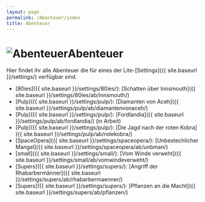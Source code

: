 ```yaml
---
layout: page
permalink: /Abenteuer/index
title: Abenteuer
---
```


<h1><img alt="Abenteuer" src="{{ site.baseurl }}/assets/pics/abenteuer.png" />Abenteuer</h1>

Hier findet ihr alle Abenteuer die für eines der Lite-[Settings]({{ site.baseurl }}/settings/) verfügbar sind.

- [80ies]({{ site.baseurl }}/settings/80ies/): [Schatten über Innsmouth]({{ site.baseurl }}/settings/80ies/ab/innsmouth/)
- [Pulp]({{ site.baseurl }}/settings/pulp/): [Diamanten von Aceh]({{ site.baseurl }}/settings/pulp/ab/diamantenvonaceh/)
- [Pulp]({{ site.baseurl }}/settings/pulp/): [Fordlandia]({{ site.baseurl }}/settings/pulp/ab/fordlandia/) (in Arbeit)
- [Pulp]({{ site.baseurl }}/settings/pulp/): [Die Jagd nach der roten Kobra]({{ site.baseurl }}/settings/pulp/ab/rotekobra/)
- [SpaceOpera]({{ site.baseurl }}/settings/spaceopera/): [Unbestechlicher Mangel]({{ site.baseurl }}/settings/spaceopera/ab/unbman/)
- [small]({{ site.baseurl }}/settings/small/): [Vom Winde verweht]({{ site.baseurl }}/settings/small/ab/vomwindeverweht/)
- [Supers]({{ site.baseurl }}/settings/supers/): [Angriff der Rhabarbermänner]({{ site.baseurl }}/settings/supers/ab/rhabarbermaenner/)
- [Supers]({{ site.baseurl }}/settings/supers/): [Pflanzen an die Macht]({{ site.baseurl }}/settings/supers/ab/pflanzen/)

